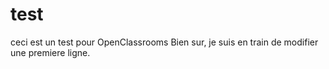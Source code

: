 # test
ceci est un test pour OpenClassrooms
Bien sur, je suis en train de modifier une premiere ligne.
